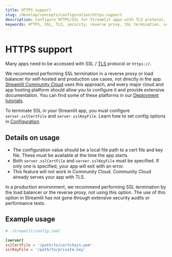```yaml
---
title: HTTPS support
slug: /develop/concepts/configuration/https-support
description: Configure HTTPS/SSL for Streamlit apps with TLS protocol, SSL termination, reverse proxies, and security best practices for production deployment.
keywords: HTTPS, SSL, TLS, security, reverse proxy, SSL termination, secure connections, load balancer, production deployment, app security
---
```


# HTTPS support

Many apps need to be accessed with SSL / [TLS](https://en.wikipedia.org/wiki/Transport_Layer_Security) protocol or `https://`.

We recommend performing SSL termination in a reverse proxy or load balancer for self-hosted and production use cases, not directly in the app. [Streamlit Community Cloud](/deploy/streamlit-community-cloud) uses this approach, and every major cloud and app hosting platform should allow you to configure it and provide extensive documentation. You can find some of these platforms in our [Deployment tutorials](/deploy/tutorials).

To terminate SSL in your Streamlit app, you must configure `server.sslCertFile` and `server.sslKeyFile`. Learn how to set config options in [Configuration](/develop/concepts/configuration).

## Details on usage

- The configuration value should be a local file path to a cert file and key file. These must be available at the time the app starts.
- Both `server.sslCertFile` and `server.sslKeyFile` must be specified. If only one is specified, your app will exit with an error.
- This feature will not work in Community Cloud. Community Cloud already serves your app with TLS.

<Warning>

In a production environment, we recommend performing SSL termination by the load balancer or the reverse proxy, not using this option. The use of this option in Streamlit has not gone through extensive security audits or performance tests.

</Warning>

## Example usage

```toml
# .streamlit/config.toml

[server]
sslCertFile = '/path/to/certchain.pem'
sslKeyFile = '/path/to/private.key'
```

